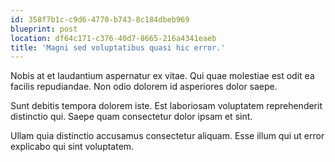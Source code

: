 ```yaml
---
id: 358f7b1c-c9d6-4770-b743-8c184dbeb969
blueprint: post
location: df64c171-c376-40d7-8665-216a4341eaeb
title: 'Magni sed voluptatibus quasi hic error.'
---
```

Nobis at et laudantium aspernatur ex vitae. Qui quae molestiae est odit ea facilis repudiandae. Non odio dolorem id asperiores dolor saepe.

Sunt debitis tempora dolorem iste. Est laboriosam voluptatem reprehenderit distinctio qui. Saepe quam consectetur dolor ipsam et sint.

Ullam quia distinctio accusamus consectetur aliquam. Esse illum qui ut error explicabo qui sint voluptatem.